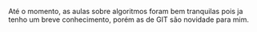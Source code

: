 Até o momento, as aulas sobre algoritmos foram bem tranquilas pois ja tenho um breve conhecimento, porém as de GIT são novidade para mim.